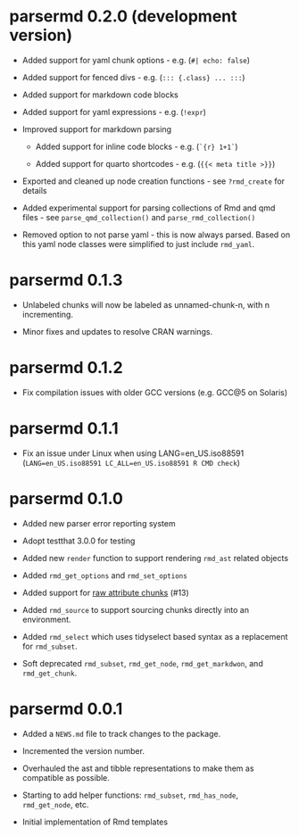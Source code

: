 # parsermd 0.2.0 (development version)

* Added support for yaml chunk options - e.g. (`#| echo: false`)

* Added support for fenced divs - e.g. (`::: {.class} ... :::`)

* Added support for markdown code blocks

* Added support for yaml expressions - e.g. (`!expr`)

* Improved support for markdown parsing

  * Added support for inline code blocks - e.g. (`` `{r} 1+1` ``)
  
  * Added support for quarto shortcodes - e.g. (` {{< meta title >}} `)

* Exported and cleaned up node creation functions - see `?rmd_create` for details

* Added experimental support for parsing collections of Rmd and qmd files - see `parse_qmd_collection()` and `parse_rmd_collection()`

* Removed option to not parse yaml - this is now always parsed. Based on this yaml node classes were simplified to just include `rmd_yaml`.

# parsermd 0.1.3

* Unlabeled chunks will now be labeled as unnamed-chunk-n, with n incrementing.

* Minor fixes and updates to resolve CRAN warnings.

# parsermd 0.1.2

* Fix compilation issues with older GCC versions (e.g. GCC@5 on Solaris)

# parsermd 0.1.1

* Fix an issue under Linux when using LANG=en_US.iso88591 (`LANG=en_US.iso88591 LC_ALL=en_US.iso88591 R CMD check`)

# parsermd 0.1.0

* Added new parser error reporting system

* Adopt testthat 3.0.0 for testing

* Added new `render` function to support rendering `rmd_ast` related objects

* Added `rmd_get_options` and `rmd_set_options`

* Added support for [raw attribute chunks](https://pandoc.org/MANUAL.html#extension-raw_attribute) (#13)

* Added `rmd_source` to support sourcing chunks directly into an environment.

* Added `rmd_select` which uses tidyselect based syntax as a replacement for `rmd_subset`.

* Soft deprecated `rmd_subset`, `rmd_get_node`, `rmd_get_markdwon`, and `rmd_get_chunk`.

# parsermd 0.0.1

* Added a `NEWS.md` file to track changes to the package.

* Incremented the version number.

* Overhauled the ast and tibble representations to make them as compatible as possible.

* Starting to add helper functions: `rmd_subset`, `rmd_has_node`, `rmd_get_node`, etc.

* Initial implementation of Rmd templates

